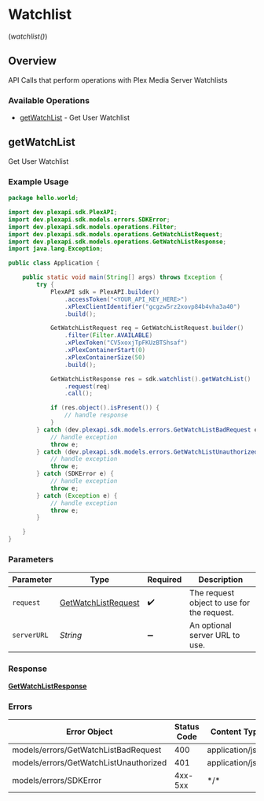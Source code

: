 # Watchlist
(*watchlist()*)

## Overview

API Calls that perform operations with Plex Media Server Watchlists


### Available Operations

* [getWatchList](#getwatchlist) - Get User Watchlist

## getWatchList

Get User Watchlist

### Example Usage

```java
package hello.world;

import dev.plexapi.sdk.PlexAPI;
import dev.plexapi.sdk.models.errors.SDKError;
import dev.plexapi.sdk.models.operations.Filter;
import dev.plexapi.sdk.models.operations.GetWatchListRequest;
import dev.plexapi.sdk.models.operations.GetWatchListResponse;
import java.lang.Exception;

public class Application {

    public static void main(String[] args) throws Exception {
        try {
            PlexAPI sdk = PlexAPI.builder()
                .accessToken("<YOUR_API_KEY_HERE>")
                .xPlexClientIdentifier("gcgzw5rz2xovp84b4vha3a40")
                .build();

            GetWatchListRequest req = GetWatchListRequest.builder()
                .filter(Filter.AVAILABLE)
                .xPlexToken("CV5xoxjTpFKUzBTShsaf")
                .xPlexContainerStart(0)
                .xPlexContainerSize(50)
                .build();

            GetWatchListResponse res = sdk.watchlist().getWatchList()
                .request(req)
                .call();

            if (res.object().isPresent()) {
                // handle response
            }
        } catch (dev.plexapi.sdk.models.errors.GetWatchListBadRequest e) {
            // handle exception
            throw e;
        } catch (dev.plexapi.sdk.models.errors.GetWatchListUnauthorized e) {
            // handle exception
            throw e;
        } catch (SDKError e) {
            // handle exception
            throw e;
        } catch (Exception e) {
            // handle exception
            throw e;
        }

    }
}
```

### Parameters

| Parameter                                                             | Type                                                                  | Required                                                              | Description                                                           |
| --------------------------------------------------------------------- | --------------------------------------------------------------------- | --------------------------------------------------------------------- | --------------------------------------------------------------------- |
| `request`                                                             | [GetWatchListRequest](../../models/operations/GetWatchListRequest.md) | :heavy_check_mark:                                                    | The request object to use for the request.                            |
| `serverURL`                                                           | *String*                                                              | :heavy_minus_sign:                                                    | An optional server URL to use.                                        |

### Response

**[GetWatchListResponse](../../models/operations/GetWatchListResponse.md)**

### Errors

| Error Object                           | Status Code                            | Content Type                           |
| -------------------------------------- | -------------------------------------- | -------------------------------------- |
| models/errors/GetWatchListBadRequest   | 400                                    | application/json                       |
| models/errors/GetWatchListUnauthorized | 401                                    | application/json                       |
| models/errors/SDKError                 | 4xx-5xx                                | \*\/*                                  |

